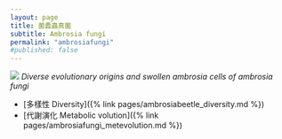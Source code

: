 ```yaml
---
layout: page
title: 菌蠹蟲真菌
subtitle: Ambrosia fungi
permalink: "ambrosiafungi"
#published: false
---
```

![](assets/img/ambrosia_fungi_phy.png)
*Diverse evolutionary origins and swollen ambrosia cells of ambrosia fungi*


- [多樣性 Diversity]({% link pages/ambrosiabeetle_diversity.md %})<br>
- [代謝演化 Metabolic volution]({% link pages/ambrosiafungi_metevolution.md %})
